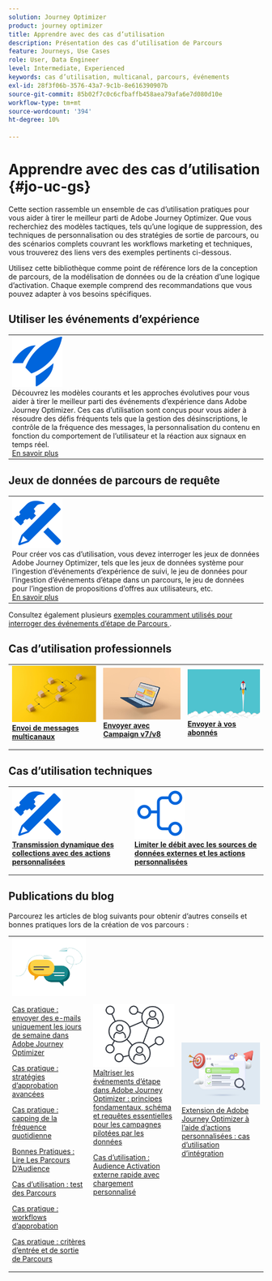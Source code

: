 ```yaml
---
solution: Journey Optimizer
product: journey optimizer
title: Apprendre avec des cas d’utilisation
description: Présentation des cas d’utilisation de Parcours
feature: Journeys, Use Cases
role: User, Data Engineer
level: Intermediate, Experienced
keywords: cas d’utilisation, multicanal, parcours, événements
exl-id: 28f3f06b-3576-43a7-9c1b-8e616390907b
source-git-commit: 85b02f7c0c6cfbaffb458aea79afa6e7d080d10e
workflow-type: tm+mt
source-wordcount: '394'
ht-degree: 10%

---
```


# Apprendre avec des cas d’utilisation {#jo-uc-gs}

Cette section rassemble un ensemble de cas d’utilisation pratiques pour vous aider à tirer le meilleur parti de Adobe Journey Optimizer. Que vous recherchiez des modèles tactiques, tels qu’une logique de suppression, des techniques de personnalisation ou des stratégies de sortie de parcours, ou des scénarios complets couvrant les workflows marketing et techniques, vous trouverez des liens vers des exemples pertinents ci-dessous.

Utilisez cette bibliothèque comme point de référence lors de la conception de parcours, de la modélisation de données ou de la création d’une logique d’activation. Chaque exemple comprend des recommandations que vous pouvez adapter à vos besoins spécifiques.


## Utiliser les événements d’expérience

<table style="table-layout:fixed">
<tr style="border: 0;">
  <td>
    <div>
    <a href="exp-event-lookup.md">
    <img alt="bonnes pratiques de recherche des événements d’expérience" src="../assets/do-not-localize/icon-quick-start.svg" /></a> 
    <br>Découvrez les modèles courants et les approches évolutives pour vous aider à tirer le meilleur parti des événements d’expérience dans Adobe Journey Optimizer. Ces cas d’utilisation sont conçus pour vous aider à résoudre des défis fréquents tels que la gestion des désinscriptions, le contrôle de la fréquence des messages, la personnalisation du contenu en fonction du comportement de l’utilisateur et la réaction aux signaux en temps réel.
    </div>
      <div>
     <a href="exp-event-lookup.md">En savoir plus</a></div>
    </div>
  </td>
</tr>
</table>


## Jeux de données de parcours de requête

<table style="table-layout:fixed">
<tr style="border: 0;">
  <td>
    <div>
    <a href="../data/datasets-query-examples.md">
    <img alt="exemples de requêtes" src="../assets/do-not-localize/icon-configure.svg"/></a> 
    <br>Pour créer vos cas d’utilisation, vous devez interroger les jeux de données Adobe Journey Optimizer, tels que les jeux de données système pour l’ingestion d’événements d’expérience de suivi, le jeu de données pour l’ingestion d’événements d’étape dans un parcours, le jeu de données pour l’ingestion de propositions d’offres aux utilisateurs, etc.
    </div>
      <div>
     <a href="../data/datasets-query-examples.md">En savoir plus</a></div>
    </div>
  </td>
</tr>
</table>

Consultez également plusieurs [exemples couramment utilisés pour interroger des événements d’étape de Parcours ](../reports/query-examples.md).


## Cas d’utilisation professionnels

<table style="table-layout:fixed"><tr style="border: 0;">
<td>
<a href="../building-journeys/journeys-uc.md">
<img alt="Envoi de messages multi-canal" src="../assets/do-not-localize/start-journey.jpeg">
</a>
<div>
<a href="../building-journeys/journeys-uc.md"><strong>Envoi de messages multicanaux</strong></a>
</div>
<p>
</td>
<td>
<a href="ajo-ac.md">
<img alt="Envoyer un message à l’aide de Campaign" src="../assets/do-not-localize/start-interface.jpeg">
</a>
<div><a href="ajo-ac.md"><strong>Envoyer avec Campaign v7/v8</strong>
</div>
<p>
</td>
<td>
<a href="message-to-subscribers-uc.md">
<img alt="Envoyer un message aux abonnés" src="../assets/do-not-localize/start-quick.png">
</a>
<div>
<a href="message-to-subscribers-uc.md"><strong>Envoyer à vos abonnés</strong></a>
</div>
<p></td>
</tr></table>

## Cas d’utilisation techniques

<table style="table-layout:fixed"><tr style="border: 0;">
<td>
<a href="collections.md">
<img alt="Transmettre des collections de manière dynamique à l’aide d’actions personnalisées" src="../assets/do-not-localize/icon-configure.svg">
</a>
<div>
<a href="collections.md"><strong>Transmission dynamique des collections avec des actions personnalisées</strong></a>
</div>
<p>
</td>
<td>
<a href="limit-throughput.md">
<img alt="Limiter le débit avec des sources de données externes et des actions personnalisées" src="../assets/do-not-localize/icon-first-journey.svg">
</a>
<div><a href="limit-throughput.md"><strong>Limiter le débit avec les sources de données externes et les actions personnalisées</strong></a>
</div>
<p>
</td>
</tr></table>

## Publications du blog

Parcourez les articles de blog suivants pour obtenir d’autres conseils et bonnes pratiques lors de la création de vos parcours :

<table style="table-layout:fixed"><tr style="border: 0;">
<td>
<img alt="Publications du blog" src="../assets/do-not-localize/community.jpeg">
<div>
<p><a href="https://experienceleaguecommunities.adobe.com/t5/journey-optimizer-blogs/how-to-send-emails-only-on-weekdays-in-adobe-journey-optimizer/ba-p/760400?profile.language=fr" target="_blank">Cas pratique : envoyer des e-mails uniquement les jours de semaine dans Adobe Journey Optimizer</a></p>
<p><a href="https://experienceleaguecommunities.adobe.com/t5/journey-optimizer-blogs/advanced-approval-strategies-in-adobe-journey-optimizer/ba-p/761396?profile.language=fr" target="_blank">Cas pratique : stratégies d’approbation avancées</a></p>
<p><a href="https://experienceleaguecommunities.adobe.com/t5/journey-optimizer-blogs/elevate-customer-experience-with-daily-frequency-capping-in-ajo/ba-p/761510?profile.language=fr" target="_blank">Cas pratique : capping de la fréquence quotidienne</a></p>
<p><a href="https://experienceleaguecommunities.adobe.com/t5/journey-optimizer-blogs/mastering-read-audience-journeys-in-adobe-journey-optimizer-a/ba-p/761445?profile.language=fr" target="_blank">Bonnes Pratiques : Lire Les Parcours D’Audience</a></p>
<p><a href="https://experienceleaguecommunities.adobe.com/t5/journey-optimizer-blogs/from-plan-to-perfection-how-to-test-your-ajo-journeys-for-10/ba-p/761270?profile.language=fr" target="_blank">Cas d’utilisation : test des Parcours</a></p>
<p><a href="https://experienceleaguecommunities.adobe.com/t5/journey-optimizer-blogs/deliver-with-confidence-approval-workflows-across-adobe-journey/ba-p/760900?profile.language=fr" target="_blank">Cas pratique : workflows d’approbation</a></p>
<p><a href="https://experienceleaguecommunities.adobe.com/t5/journey-optimizer-blogs/mastering-journey-entry-and-exit-criteria-in-adobe-journey/ba-p/760958?profile.language=fr" target="_blank">Cas pratique : critères d’entrée et de sortie de Parcours</a></p>
</div>
<p>
</td>
<td>
<img alt="Événements d’étape dans vos Parcours" src="../assets/do-not-localize/step-event.jpeg">
<div>
<a href="https://experienceleaguecommunities.adobe.com/t5/journey-optimizer-blogs/mastering-step-events-in-adobe-journey-optimizer-fundamentals/ba-p/762024?profile.language=fr" target="_blank">Maîtriser les événements d’étape dans Adobe Journey Optimizer : principes fondamentaux, schéma et requêtes essentielles pour les campagnes pilotées par les données
</a>
<p><a href="https://experienceleaguecommunities.adobe.com/t5/journey-optimizer-blogs/fast-external-audience-activation-with-custom-upload/ba-p/761658?profile.language=fr" target="_blank">Cas d’utilisation : Audience Activation externe rapide avec chargement personnalisé</a></p>
</div>
<p></td>
<td>
<img alt="Actions personnalisées" src="../assets/do-not-localize/list.jpeg">
<div><a href="https://experienceleaguecommunities.adobe.com/t5/journey-optimizer-blogs/how-to-extend-adobe-journey-optimizer-with-custom-actions/ba-p/761323?profile.language=fr" target="_blank">Extension de Adobe Journey Optimizer à l’aide d’actions personnalisées : cas d’utilisation d’intégration
</a>
</div>
<p></td>
</tr></table>